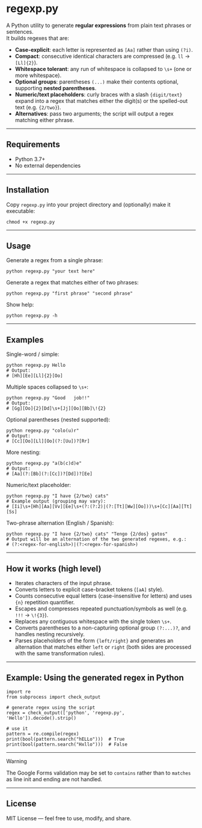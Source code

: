 # regexp.py

A Python utility to generate **regular expressions** from plain text phrases or sentences.  
It builds regexes that are:

- **Case-explicit**: each letter is represented as `[Aa]` rather than using `(?i)`.
- **Compact**: consecutive identical characters are compressed (e.g. `ll` → `[Ll]{2}`).
- **Whitespace tolerant**: any run of whitespace is collapsed to `\s+` (one or more whitespace).
- **Optional groups**: parentheses `(...)` make their contents optional, supporting **nested parentheses**.
- **Numeric/text placeholders**: curly braces with a slash `{digit/text}` expand into a regex that matches either the digit(s) or the spelled-out text (e.g. `{2/two}`).
- **Alternatives**: pass two arguments; the script will output a regex matching either phrase.

---

## Requirements

- Python 3.7+
- No external dependencies

---

## Installation

Copy `regexp.py` into your project directory and (optionally) make it executable:

    chmod +x regexp.py

---

## Usage

Generate a regex from a single phrase:

    python regexp.py "your text here"

Generate a regex that matches either of two phrases:

    python regexp.py "first phrase" "second phrase"

Show help:

    python regexp.py -h

---

## Examples

Single-word / simple:

    python regexp.py Hello
    # Output:
    # [Hh][Ee][Ll]{2}[Oo]

Multiple spaces collapsed to `\s+`:

    python regexp.py "Good   job!!"
    # Output:
    # [Gg][Oo]{2}[Dd]\s+[Jj][Oo][Bb]\!{2}

Optional parentheses (nested supported):

    python regexp.py "colo(u)r"
    # Output:
    # [Cc][Oo][Ll][Oo](?:[Uu])?[Rr]

More nesting:

    python regexp.py "a(b(c)d)e"
    # Output:
    # [Aa](?:[Bb](?:[Cc])?[Dd])?[Ee]

Numeric/text placeholder:

    python regexp.py "I have {2/two} cats"
    # Example output (grouping may vary):
    # [Ii]\s+[Hh][Aa][Vv][Ee]\s+(?:(?:2)|(?:[Tt][Ww][Oo]))\s+[Cc][Aa][Tt][Ss]

Two-phrase alternation (English / Spanish):

    python regexp.py "I have {2/two} cats" "Tengo {2/dos} gatos"
    # Output will be an alternation of the two generated regexes, e.g.:
    # (?:<regex-for-english>)|(?:<regex-for-spanish>)

---

## How it works (high level)

- Iterates characters of the input phrase.
- Converts letters to explicit case-bracket tokens (`[aA]` style).
- Counts consecutive equal letters (case-insensitive for letters) and uses `{n}` repetition quantifier.
- Escapes and compresses repeated punctuation/symbols as well (e.g. `!!!` → `\!{3}`).
- Replaces any contiguous whitespace with the single token `\s+`.
- Converts parentheses to a non-capturing optional group `(?:...)?`, and handles nesting recursively.
- Parses placeholders of the form `{left/right}` and generates an alternation that matches either `left` or `right` (both sides are processed with the same transformation rules).

---

## Example: Using the generated regex in Python

    import re
    from subprocess import check_output

    # generate regex using the script
    regex = check_output(['python', 'regexp.py', 'Hello']).decode().strip()

    # use it
    pattern = re.compile(regex)
    print(bool(pattern.search("hELLo")))  # True
    print(bool(pattern.search("Hxllo")))  # False

---

> [!WARNING]
> The Google Forms validation may be set to `contains` rather than to `matches` as line init and ending are not handled.

---

## License

MIT License — feel free to use, modify, and share.
